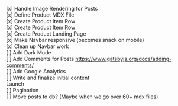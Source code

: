 [x] Handle Image Rendering for Posts  
[x] Define Product MDX File  
[x] Create Product Item Row  
[x] Create Product Item Row  
[x] Create Product Landing Page  
[x] Make Navbar responsive (becomes snack on mobile)  
[x] Clean up Navbar work  
[ ] Add Dark Mode  
[ ] Add Comments for Posts https://www.gatsbyjs.org/docs/adding-comments/  
[ ] Add Google Analytics  
[ ] Write and finalize initial content  
Launch   
[ ] Pagination  
[ ] Move posts to db? (Maybe when we go over 60+ mdx files)  
